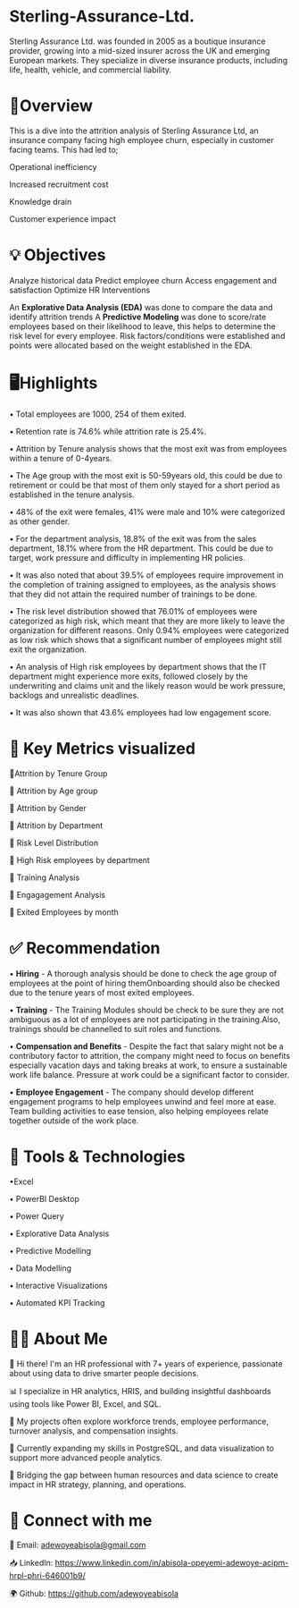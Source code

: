 # Sterling-Assurance-Ltd.
Sterling Assurance Ltd. was founded in 2005 as a boutique insurance provider, growing into a mid-sized insurer across the UK and emerging European markets. They specialize in diverse insurance products, including life, health, vehicle, and commercial liability.


# 🧿Overview
This is a dive into the attrition analysis of Sterling Assurance Ltd, an insurance company facing high employee churn, especially in customer facing teams.
This had led to;


Operational inefficiency


Increased recruitment cost


Knowledge drain


Customer experience impact

# 💡 Objectives
Analyze historical data
Predict employee churn
Access engagement and satisfaction
Optimize HR Interventions

An  **Explorative Data Analysis (EDA)** was done to compare the data and identify attrition trends
A **Predictive Modeling** was done to score/rate employees based on their likelihood to leave, this helps to determine the risk level for every employee. Risk factors/conditions were established and points were allocated based on the weight established in the EDA.

# 🖥Highlights

• Total employees are 1000, 254 of them exited.

• Retention rate is 74.6% while attrition rate is 25.4%.

• Attrition by Tenure analysis shows that the most exit was from employees within a tenure of 0-4years.

• The Age group with the most exit is 50-59years old, this could be due to retirement or could be that most of them only stayed for a short period as established in the tenure analysis.

• 48% of the exit were females, 41% were male and 10% were categorized as other gender.

• For the department analysis, 18.8% of the exit was from the sales department, 18.1% where from the HR department. This could be due to target, work pressure and difficulty in implementing HR policies.

• It was also noted that about 39.5% of employees require improvement in the completion of training assigned to employees, as the analysis shows that they did not attain the required number of trainings to be done.

• The risk level distribution showed that 76.01% of employees were categorized as high risk, which meant that they are more likely to leave the organization for different reasons. Only 0.94% employees were categorized as low risk which shows that a significant number of employees might still exit the organization.

• An analysis of High risk employees by department shows that the IT department might experience more exits, followed closely by the underwriting and claims unit and the likely reason would be work pressure, backlogs and unrealistic deadlines.

• It was also shown that 43.6% employees had low engagement score.


# 📍 Key Metrics visualized

 📌Attrition by Tenure Group
 
📌 Attrition by Age group

📌 Attrition by Gender

📌 Attrition by Department

📌 Risk Level Distribution

📌 High Risk employees by department

📌 Training Analysis

📌 Engagagement Analysis

📌 Exited Employees by month


# ✅ Recommendation


• **Hiring** - A thorough analysis should be done to check the age group of employees at the point of hiring themOnboarding should also be checked due to the tenure years of most exited employees.

• **Training** - The Training Modules should be check to be sure they are not ambiguous as a lot of employees are not participating in the training.Also, trainings should be channelled to suit roles and functions.

• **Compensation and Benefits** - Despite the fact that salary might not be a contributory factor to attrition, the company might need to focus on benefits especially vacation days and taking breaks at work, to ensure a sustainable work life balance. Pressure at work could be a significant factor to consider.

• **Employee Engagement** - The company should develop different engagement programs to help employees unwind and feel more at ease. Team building activities to ease tension, also helping employees relate together outside of the work place.


# 🛶 Tools & Technologies

•Excel

• PowerBI Desktop

• Power Query

• Explorative Data Analysis

• Predictive Modelling

• Data Modelling

• Interactive Visualizations

• Automated KPI Tracking


# 👩‍🦱 About Me

👋 Hi there! I'm an HR professional with 7+ years of experience, passionate about using data to drive smarter people decisions.

📊 I specialize in HR analytics, HRIS, and building insightful dashboards using tools like Power BI, Excel, and SQL.

🧠 My projects often explore workforce trends, employee performance, turnover analysis, and compensation insights.

🔧 Currently expanding my skills in PostgreSQL, and data visualization to support more advanced people analytics.

💼 Bridging the gap between human resources and data science to create impact in HR strategy, planning, and operations. 


# 🔗 Connect with me


📨 Email: adewoyeabisola@gmail.com

📥 LinkedIn: https://www.linkedin.com/in/abisola-opeyemi-adewoye-acipm-hrpl-phri-646001b9/

🌍 Github: https://github.com/adewoyeabisola







 

